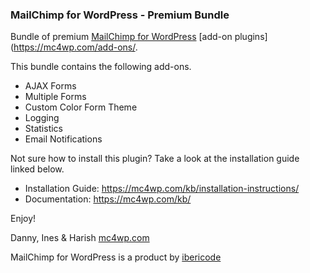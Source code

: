 ### MailChimp for WordPress - Premium Bundle

Bundle of premium [MailChimp for WordPress](https://mc4wp.com/) [add-on plugins](https://mc4wp.com/add-ons/. 

This bundle contains the following add-ons.

- AJAX Forms
- Multiple Forms
- Custom Color Form Theme
- Logging
- Statistics
- Email Notifications

Not sure how to install this plugin? Take a look at the installation guide linked below. 

- Installation Guide: https://mc4wp.com/kb/installation-instructions/
- Documentation: https://mc4wp.com/kb/

Enjoy!

Danny, Ines & Harish
[mc4wp.com](https://mc4wp.com)

MailChimp for WordPress is a product by [ibericode](https://ibericode.com/)
